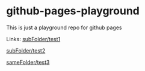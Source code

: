 # github-pages-playground

This is just a playground repo for github pages

Links:
[subFolder/test1](subFolder/test1.md)

[subFolder/test2](subFolder/test2.md)

[sameFolder/test3](test3.md)